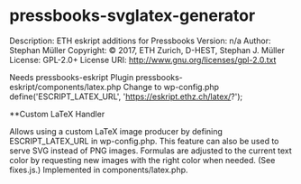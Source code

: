 # pressbooks-svglatex-generator

Description: ETH eskript additions for Pressbooks
Version: n/a
Author: Stephan Müller
Copyright: © 2017, ETH Zurich, D-HEST, Stephan J. Müller
License: GPL-2.0+
License URI: http://www.gnu.org/licenses/gpl-2.0.txt



Needs pressbooks-eskript Plugin
  pressbooks-eskript/components/latex.php
Change to wp-config.php
  define('ESCRIPT_LATEX_URL', 'https://eskript.ethz.ch/latex/?');


**Custom LaTeX Handler

Allows using a custom LaTeX image producer by defining ESCRIPT_LATEX_URL in wp-config.php. This feature can also be used to serve SVG instead of PNG images.
Formulas are adjusted to the current text color by requesting new images with the right color when needed. (See fixes.js.)
Implemented in components/latex.php.






